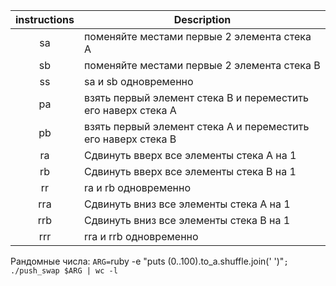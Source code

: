 | instructions  | Description   |
|:-------------:|---------------|
| sa            | поменяйте местами первые 2 элемента стека A |
| sb            | поменяйте местами первые 2 элемента стека B |
| ss            | sa и sb одновременно |
| pa            | взять первый элемент стека В и переместить его наверх стека A |
| pb            | взять первый элемент стека A и переместить его наверх стека B |
| ra            | Сдвинуть вверх все элементы стека А на 1 |
| rb            | Сдвинуть вверх все элементы стека В на 1 |
| rr            | ra и rb одновременно |
| rra           | Сдвинуть вниз все элементы стека А на 1 |
| rrb           | Сдвинуть вниз все элементы стека В на 1 |
| rrr           | rra и rrb одновременно |

Рандомные числа:
	`ARG=`ruby -e "puts (0..100).to_a.shuffle.join(' ')"`; ./push_swap $ARG | wc -l`
